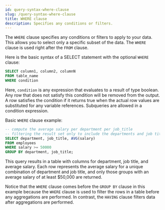 ```yaml
---
id: query-syntax-where-clause
slug: /query-syntax-where-clause
title: WHERE clause
description: Specifies any conditions or filters.
---
```

<head>
  <link rel="canonical" href="https://docs.risingwave.com/docs/current/query-syntax-where-clause/" />
</head>

The `WHERE` clause specifies any conditions or filters to apply to your data. This allows you to select only a specific subset of the data. The `WHERE` clause is used right after the `FROM` clause.

Here is the basic syntax of a SELECT statement with the optional `WHERE` clause:

```sql
SELECT column1, column2, columnN
FROM table_name
WHERE condition
```

Here, `condition` is any expression that evaluates to a result of type boolean. Any row that does not satisfy this condition will be removed from the output. A row satisfies the condition if it returns true when the actual row values are substituted for any variable references. Subqueries are allowed in a condition expression.

Basic `WHERE` clause example:

```sql
-- compute the average salary per department per job_title
-- filtering the result set only to include the departments and job titles with an average salary of at least $50,000
SELECT department, job_title, AVG(salary)
FROM employees
WHERE salary >= 50000
GROUP BY department, job_title;
```

This query results in a table with columns for department, job title, and average salary. Each row represents the average salary for a unique combination of department and job title, and only those groups with an average salary of at least $50,000 are returned.

Notice that the `WHERE` clause comes before the `GROUP BY` clause in this example because the `WHERE` clause is used to filter the rows in a table before any aggregations are performed. In contrast, the `HAVING` clause filters data after aggregations are performed.
